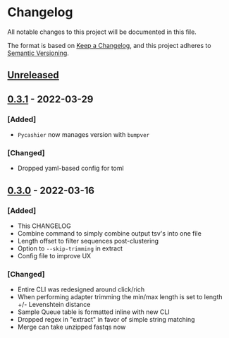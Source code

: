 # Changelog
All notable changes to this project will be documented in this file.

The format is based on [Keep a Changelog](https://keepachangelog.com/en/1.0.0/),
and this project adheres to [Semantic Versioning](https://semver.org/spec/v2.0.0.html).

## [Unreleased]

## [0.3.1] - 2022-03-29
### [Added]
- `Pycashier` now manages version with `bumpver`

### [Changed]
- Dropped yaml-based config for toml


## [0.3.0] - 2022-03-16
### [Added]
- This CHANGELOG
- Combine command to simply combine output tsv's into one file
- Length offset to filter sequences post-clustering
- Option to `--skip-trimming` in extract
- Config file to improve UX

### [Changed]
- Entire CLI was redesigned around click/rich
- When performing adapter trimming the min/max length is set to length +/- Levenshtein distance
- Sample Queue table is formatted inline with new CLI
- Dropped regex in "extract" in favor of simple string matching
- Merge can take unzipped fastqs now

[Unreleased]: https://github.com/brocklab/pycashier/compare/v0.3.1...HEAD
[0.3.1]: https://github.com/brocklab/pycashier/compare/v0.3.0...v0.3.1
[0.3.0]: https://github.com/brocklab/pycashier/compare/v0.2.8...v0.3.0
